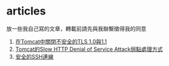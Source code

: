 # articles
放一些我自己寫的文章，轉載前請先與我聯繫徵得我的同意

1. [在Tomcat中關閉不安全的TLS 1.0與1.1](Tomcat-Disable-Unsecure-TLS.md)
2. [Tomcat的Slow HTTP Denial of Service Attack弱點處理方式](Tomcat-Resolve-Slow-HTTP-DoS-Attack.md)
3. [安全的SSH連線](SSH-Secure-Settings.md)
